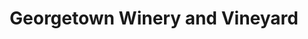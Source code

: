 ---
title: "Georgetown Winery and Vineyard"
url: /georgetown/georgetown-winery-and-vineyard/
shop: wine
---